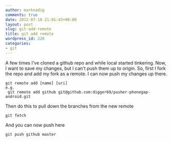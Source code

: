 ```yaml
---
author: marknadig
comments: true
date: 2012-07-10 21:01:43+00:00
layout: post
slug: git-add-remote
title: git add remote
wordpress_id: 220
categories:
- git
---
```


A few times I've cloned a github repo and while local started tinkering. Now, I want to save my changes, but I can't push them up to origin. So, first I fork the repo and add my fork as a remote. I can now push my changes up there.

    
    git remote add [name] [uri]
    e.g.
     git remote add github git@github.com:digger69/pusher-phonegap-android.git


Then do this to pull down the branches from the new remote

    
    git fetch


And you can now push here

    
    git push github master
